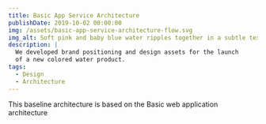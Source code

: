 ```yaml
---
title: Basic App Service Architecture
publishDate: 2019-10-02 00:00:00
img: /assets/basic-app-service-architecture-flow.svg
img_alt: Soft pink and baby blue water ripples together in a subtle texture.
description: |
  We developed brand positioning and design assets for the launch
  of a new colored water product.
tags:
  - Design
  - Architecture
---
```


This baseline architecture is based on the Basic web application architecture